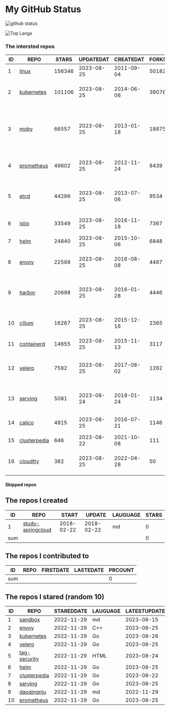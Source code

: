 # My GitHub Status

<img src="https://github-readme-stats-1.yihong0618.vercel.app/api?username=daoqingniu&show_icons=true&&&hide_title=true&count_private=true" alt="github status" />

![Top Langs](https://github-readme-stats-1.yihong0618.vercel.app/api/top-langs/?username=daoqingniu&layout=compact)

<!--START_SECTION:github_repos-->
### The intersted repos
| ID |                              REPO                               | STARS  | UPDATEDAT  | CREATEDAT  | FORKSCOUNT |                                              DESCRIPTIONS                                              |
|----|-----------------------------------------------------------------|--------|------------|------------|------------|--------------------------------------------------------------------------------------------------------|
|  1 | [linux](https://github.com/torvalds/linux)                      | 156346 | 2023-08-25 | 2011-09-04 |      50182 | Linux kernel source tree                                                                               |
|  2 | [kubernetes](https://github.com/kubernetes/kubernetes)          | 101106 | 2023-08-25 | 2014-06-06 |      39076 | Production-Grade Container Scheduling and Management                                                   |
|  3 | [moby](https://github.com/moby/moby)                            |  66557 | 2023-08-25 | 2013-01-18 |      18875 | Moby Project - a collaborative project for the container ecosystem to assemble container-based systems |
|  4 | [prometheus](https://github.com/prometheus/prometheus)          |  49602 | 2023-08-25 | 2012-11-24 |       8439 | The Prometheus monitoring system and time series database.                                             |
|  5 | [etcd](https://github.com/etcd-io/etcd)                         |  44296 | 2023-08-25 | 2013-07-06 |       9534 | Distributed reliable key-value store for the most critical data of a distributed system                |
|  6 | [istio](https://github.com/istio/istio)                         |  33549 | 2023-08-25 | 2016-11-18 |       7367 | Connect, secure, control, and observe services.                                                        |
|  7 | [helm](https://github.com/helm/helm)                            |  24840 | 2023-08-25 | 2015-10-06 |       6848 | The Kubernetes Package Manager                                                                         |
|  8 | [envoy](https://github.com/envoyproxy/envoy)                    |  22598 | 2023-08-25 | 2016-08-08 |       4487 | Cloud-native high-performance edge/middle/service proxy                                                |
|  9 | [harbor](https://github.com/goharbor/harbor)                    |  20698 | 2023-08-25 | 2016-01-28 |       4446 | An open source trusted cloud native registry project that stores, signs, and scans content.            |
| 10 | [cilium](https://github.com/cilium/cilium)                      |  16267 | 2023-08-25 | 2015-12-16 |       2365 | eBPF-based Networking, Security, and Observability                                                     |
| 11 | [containerd](https://github.com/containerd/containerd)          |  14655 | 2023-08-25 | 2015-11-13 |       3117 | An open and reliable container runtime                                                                 |
| 12 | [velero](https://github.com/vmware-tanzu/velero)                |   7582 | 2023-08-25 | 2017-08-02 |       1262 | Backup and migrate Kubernetes applications and their persistent volumes                                |
| 13 | [serving](https://github.com/knative/serving)                   |   5081 | 2023-08-24 | 2018-01-24 |       1134 | Kubernetes-based, scale-to-zero, request-driven compute                                                |
| 14 | [calico](https://github.com/projectcalico/calico)               |   4915 | 2023-08-25 | 2016-07-21 |       1146 | Cloud native networking and network security                                                           |
| 15 | [clusterpedia](https://github.com/clusterpedia-io/clusterpedia) |    646 | 2023-08-22 | 2021-10-08 |        111 | The Encyclopedia of Kubernetes clusters                                                                |
| 16 | [cloudtty](https://github.com/cloudtty/cloudtty)                |    382 | 2023-08-25 | 2022-04-28 |         50 | A Friendly Kubernetes CloudShell (Web Terminal) !                                                      |



#### Skipped repos
<!--END_SECTION:github_repos-->

<!--START_SECTION:my_github-->
## The repos I created
| ID  |                                 REPO                                 |   START    |   UPDATE   | LAUGUAGE | STARS |
|-----|----------------------------------------------------------------------|------------|------------|----------|-------|
|   1 | [study-springcloud](https://github.com/daoqingniu/study-springcloud) | 2018-02-22 | 2018-02-22 | md       |     0 |
| sum |                                                                      |            |            |          |     0 |

## The repos I contributed to
| ID  | REPO | FIRSTDATE | LASTEDATE | PRCOUNT |
|-----|------|-----------|-----------|---------|
| sum |      |           |           |       0 |

## The repos I stared (random 10)
| ID |                              REPO                               | STAREDDATE | LAUGUAGE | LATESTUPDATE |
|----|-----------------------------------------------------------------|------------|----------|--------------|
|  1 | [sandbox](https://github.com/cncf/sandbox)                      | 2022-11-29 | md       | 2023-08-15   |
|  2 | [envoy](https://github.com/envoyproxy/envoy)                    | 2022-11-29 | C++      | 2023-08-25   |
|  3 | [kubernetes](https://github.com/kubernetes/kubernetes)          | 2022-11-29 | Go       | 2023-08-26   |
|  4 | [velero](https://github.com/vmware-tanzu/velero)                | 2022-11-29 | Go       | 2023-08-25   |
|  5 | [tag-security](https://github.com/cncf/tag-security)            | 2022-11-29 | HTML     | 2023-08-24   |
|  6 | [helm](https://github.com/helm/helm)                            | 2022-11-29 | Go       | 2023-08-25   |
|  7 | [clusterpedia](https://github.com/clusterpedia-io/clusterpedia) | 2022-11-29 | Go       | 2023-08-22   |
|  8 | [serving](https://github.com/knative/serving)                   | 2022-11-29 | Go       | 2023-08-25   |
|  9 | [daoqingniu](https://github.com/daoqingniu/daoqingniu)          | 2022-11-29 | md       | 2022-11-29   |
| 10 | [prometheus](https://github.com/prometheus/prometheus)          | 2022-11-29 | Go       | 2023-08-25   |

<!--END_SECTION:my_github-->
